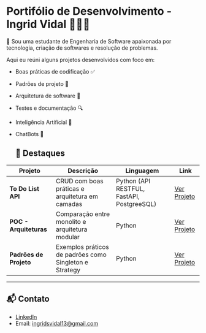 # Portifólio de Desenvolvimento - Ingrid Vidal 👩🏻‍💻

🎯 Sou uma estudante de Engenharia de Software apaixonada por tecnologia, criação de softwares e resolução de problemas.

Aqui eu reúni alguns projetos desenvolvidos com foco em:
- Boas práticas de codificação ✅
- Padrões de projeto 🔁 
- Arquitetura de software 🧱
- Testes e documentação 🔍
- Inteligência Artifícial 🧠
- ChatBots 🤖

  ## 📌 Destaques

| Projeto | Descrição | Linguagem | Link |
|--------|-----------|-----------|------|
| **To Do List API** | CRUD com boas práticas e arquitetura em camadas | Python (API RESTFUL, FastAPI, PostgreeSQL) | [Ver Projeto]() |
| **POC - Arquiteturas** | Comparação entre monolito e arquitetura modular | Python | [Ver Projeto]() |
| **Padrões de Projeto** | Exemplos práticos de padrões como Singleton e Strategy | Python | [Ver Projeto]() |

---

## 📬 Contato

- [LinkedIn](https://www.linkedin.com/in/ingrid-vidal-b757a6214/)
- Email: ingridsvidal13@gmail.com
